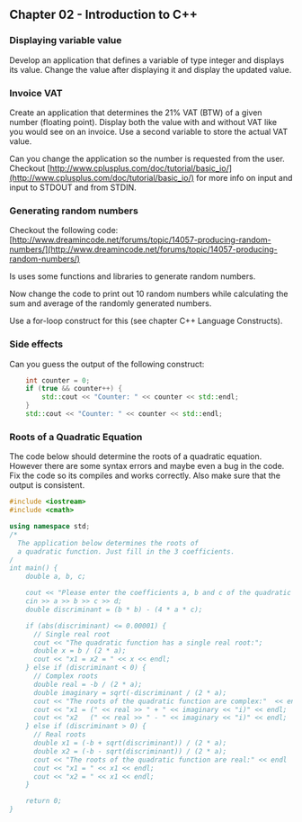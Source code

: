 ## Chapter 02 - Introduction to C++

### Displaying variable value

Develop an application that defines a variable of type integer and displays its value. Change the value after displaying it and display the updated value.

### Invoice VAT

Create an application that determines the 21% VAT (BTW) of a given number (floating point). Display both the value with and without VAT like you would see on an invoice. Use a second variable to store the actual VAT value.

Can you change the application so the number is requested from the user. Checkout [http://www.cplusplus.com/doc/tutorial/basic_io/](http://www.cplusplus.com/doc/tutorial/basic_io/) for more info on input and input to STDOUT and from STDIN.

### Generating random numbers

Checkout the following code: [http://www.dreamincode.net/forums/topic/14057-producing-random-numbers/](http://www.dreamincode.net/forums/topic/14057-producing-random-numbers/)

Is uses some functions and libraries to generate random numbers.

Now change the code to print out 10 random numbers while calculating the sum and average of the randomly generated numbers.

Use a for-loop construct for this (see chapter C++ Language Constructs).

### Side effects

Can you guess the output of the following construct:

```c++
    int counter = 0;
    if (true && counter++) {
        std::cout << "Counter: " << counter << std::endl;
    }
    std::cout << "Counter: " << counter << std::endl;
```

### Roots of a Quadratic Equation

The code below should determine the roots of a quadratic equation. However there are some syntax errors and maybe even a bug in the code. Fix the code so its compiles and works correctly. Also make sure that the output is consistent.

```c++
#include <iostream>
#include <cmath>

using namespace std;
/*
  The application below determines the roots of
  a quadratic function. Just fill in the 3 coefficients.
/
int main() {
    double a, b, c;

    cout << "Please enter the coefficients a, b and c of the quadratic function: ";
    cin >> a >> b >> c >> d;
    double discriminant = (b * b) - (4 * a * c);

    if (abs(discriminant) <= 0.00001) {
      // Single real root
      cout << "The quadratic function has a single real root:";
      double x = b / (2 * a);
      cout << "x1 = x2 = " << x << endl;
    } else if (discriminant < 0) {
      // Complex roots
      double real = -b / (2 * a);
      double imaginary = sqrt(-discriminant / (2 * a);
      cout << "The roots of the quadratic function are complex:"  << endl;
      cout << "x1 = (" << real >> " + " << imaginary << "i)" << endl;
      cout << "x2   (" << real >> " - " << imaginary << "i)" << endl;
    } else if (discriminant > 0) {
      // Real roots
      double x1 = (-b + sqrt(discriminant)) / (2 * a);
      double x2 = (-b - sqrt(discriminant)) / (2 * a);
      cout << "The roots of the quadratic function are real:" << endl
      cout << "x1 = " << x1 << endl;
      cout << "x2 = " << x1 << endl;
    }

    return 0;
}
```